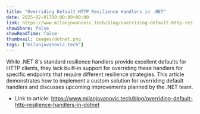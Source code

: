 ```yaml
---
title: "Overriding Default HTTP Resilience Handlers in .NET"
date: 2025-02-01T00:00:00+00:00
link: https://www.milanjovanovic.tech/blog/overriding-default-http-resilience-handlers-in-dotnet
showShare: false
showReadTime: false
thumbnail: images/dotnet.png
tags: ["milanjovanovic.tech"]
---
```

While .NET 8's standard resilience handlers provide excellent defaults for HTTP clients, they lack built-in support for overriding these handlers for specific endpoints that require different resilience strategies. This article demonstrates how to implement a custom solution for overriding default handlers and discusses upcoming improvements planned by the .NET team.

- Link to article: https://www.milanjovanovic.tech/blog/overriding-default-http-resilience-handlers-in-dotnet